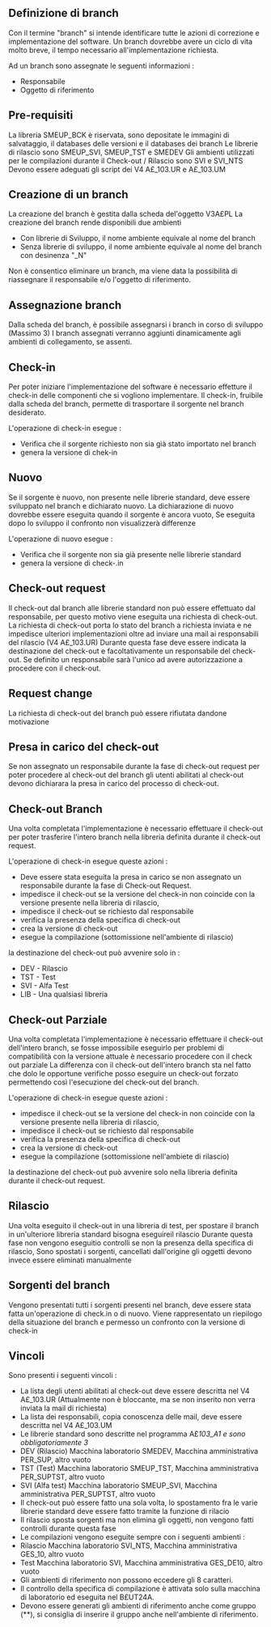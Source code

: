 ## Definizione di branch
Con il termine "branch" si intende identificare tutte le azioni di correzione e implementazione del software.
Un branch dovrebbe avere un ciclo di vita molto breve, il tempo necessario all'implementazione richiesta.

Ad un branch sono assegnate le seguenti informazioni : 
* Responsabile
* Oggetto di riferimento

## Pre-requisiti
La libreria SMEUP_BCK è riservata, sono depositate le immagini di salvataggio, il databases delle versioni e il databases dei branch
Le librerie di rilascio sono SMEUP_SVI, SMEUP_TST e SMEDEV
Gli ambienti utilizzati per le compilazioni durante il Check-out / Rilascio sono SVI e SVI_NTS
Devono essere adeguati gli script dei V4 A£_103.UR e A£_103.UM

## Creazione di un branch
La creazione del branch è gestita dalla scheda del'oggetto V3A£PL
La creazione del branch rende disponibili due ambienti
* Con librerie di Sviluppo, il nome ambiente equivale al nome del branch
* Senza librerie di sviluppo, il nome ambiente equivale al nome del branch con desinenza "_N"

Non è consentico eliminare un branch, ma viene data la possibilità di riassegnare il responsabile e/o l'oggetto di riferimento.

## Assegnazione branch
Dalla scheda del branch, è possibile assegnarsi i branch in corso di sviluppo (Massimo 3)
I branch assegnati verranno aggiunti dinamicamente agli ambienti di collegamento, se assenti.

## Check-in
Per poter iniziare l'implementazione del software è necessario effetture il check-in delle componenti che si vogliono implementare.
Il check-in, fruibile dalla scheda del branch, permette di trasportare il sorgente nel branch desiderato.

L'operazione di check-in esegue : 
* Verifica che il sorgente richiesto non sia già stato importato nel branch
* genera la versione di chek-in

## Nuovo
Se il sorgente è nuovo, non presente nelle librerie standard, deve essere sviluppato nel branch e dichiarato nuovo.
La dichiarazione di nuovo dovrebbe essere eseguita quando il sorgente è ancora vuoto, Se eseguita dopo lo sviluppo il confronto non visualizzerà differenze

L'operazione di nuovo esegue : 
* Verifica che il sorgente non sia già presente nelle librerie standard
* genera la versione di check-.in

## Check-out request
Il check-out dal branch alle librerie standard non può essere effettuato dal responsabile, per questo motivo viene eseguita una richiesta di check-out.
La richiesta di check-out porta lo stato del branch a richiesta inviata e ne impedisce ulteriori implementazioni oltre ad inviare una mail ai responsabili del rilascio (V4 A£_103.UR)
Durante questa fase deve essere indicata la destinazione del check-out e facoltativamente un responsabile del check-out. Se definito un responsabile sarà l'unico ad avere autorizzazione a procedere con il check-out.

## Request change
La richiesta di  check-out del branch può essere rifiutata dandone motivazione

## Presa in carico del check-out
Se non assegnato un responsabile durante la fase di check-out request per poter procedere al check-out del branch gli utenti abilitati al check-out devono dichiarara la presa in carico del processo di check-out.

## Check-out Branch
Una volta completata l'implementazione è necessario effettuare il check-out per poter trasferire l'intero branch nella libreria definita durante il check-out request.

L'operazione di check-in esegue queste azioni : 
* Deve essere stata eseguita la presa in carico se non assegnato un responsabile durante la fase di Check-out Request.
* impedisce il check-out se la versione del check-in non coincide con la versione presente nella libreria di rilascio,
* impedisce il check-out se richiesto dal responsabile
* verifica la presenza della specifica di check-out
* crea la versione di check-out
* esegue la compilazione (sottomissione nell'ambiente di rilascio)

la destinazione del check-out può avvenire solo in : 
* DEV - Rilascio
* TST - Test
* SVI - Alfa Test
* LIB - Una qualsiasi libreria

## Check-out Parziale
Una volta completata l'implementazione è necessario effettuare il check-out dell'intero branch, se fosse impossibile eseguirlo per problemi di compatibilità con la versione attuale è necessario procedere con il check out parziale
La differenza con il check-out dell'intero branch sta nel fatto che dolo le opportune verifiche posso eseguire un check-out forzato permettendo così l'esecuzione del check-out del branch.

L'operazione di check-in esegue queste azioni : 
* impedisce il check-out se la versione del check-in non coincide con la versione presente nella libreria di rilascio,
* impedisce il check-out se richiesto dal responsabile
* verifica la presenza della specifica di check-out
* crea la versione di check-out
* esegue la compilazione (sottomissione nell'ambiete di rilascio)

la destinazione del check-out può avvenire solo nella libreria definita durante il check-out request.

## Rilascio
Una volta eseguito il check-out in una libreria di test, per spostare il branch in un'ulteriore libreria standard bisogna eseguireil rilascio
Durante questa fase non vengono eseguitio controlli se non la presenza della specifica di rilascio,
Sono spostati i sorgenti, cancellati dall'origine gli oggetti devono invece essere eliminati manualmente

## Sorgenti del branch
Vengono presentati tutti i sorgenti presenti nel branch, deve essere stata fatta un'operazione di check.in o di nuovo.
Viene rappresentato un riepilogo della situazione del branch e permesso un confronto con la versione di check-in

## Vincoli
Sono presenti i seguenti vincoli : 
* La lista degli utenti abilitati al check-out deve essere descritta nel V4 A£_103.UR (Attualmente non è bloccante, ma se non inserito non verra inviata la mail di richiesta)
* La lista dei responsabili, copia conoscenza delle mail, deve essere descritta nel V4 A£_103.UM
* Le librerie standard sono descritte nel programma A£_103_A1 e sono obbligatoriamente 3_
 * DEV (Rilascio)  Macchina laboratorio SMEDEV, Macchina amministrativa PER_SUP, altro vuoto
 * TST (Test)      Macchina laboratorio SMEUP_TST, Macchina amministrativa PER_SUPTST, altro vuoto
 * SVI (Alfa test) Macchina laboratorio SMEUP_SVI, Macchina amministrativa PER_SUPTST, altro vuoto
* Il check-out può essere fatto una sola volta, lo spostamento fra le varie librerie standard deve essere fatto tramite la funzione di rilacio
* Il rilascio sposta sorgenti ma non elimina gli oggetti, non vengono fatti controlli durante questa fase
* Le compilazioni vengono eseguite sempre con i seguenti ambienti : 
 * Rilascio   Macchina laboratorio SVI_NTS, Macchina amministrativa GES_10, altro vuoto
 * Test       Macchina laboratorio SVI, Macchina amministrativa GES_DE10, altro vuoto
* Gli ambienti di riferimento non possono eccedere gli 8 caratteri.
* Il controllo della specifica di compilazione è attivata solo sulla macchina di laboratorio ed eseguita nel B£UT24A.
* Devono essere generati gli ambienti di riferimento anche come gruppo (**), si consiglia di inserire il gruppo anche nell'ambiente di riferimento.
